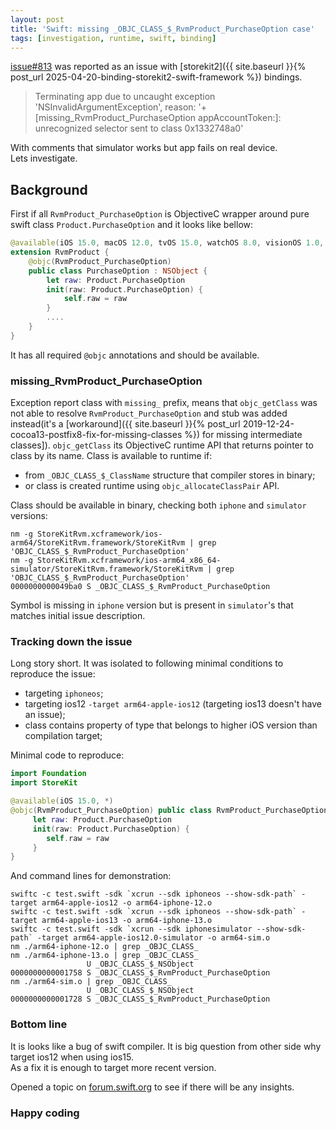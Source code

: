 ```yaml
---
layout: post
title: 'Swift: missing _OBJC_CLASS_$_RvmProduct_PurchaseOption case'
tags: [investigation, runtime, swift, binding]
---
```

[issue#813](https://github.com/MobiVM/robovm/issues/813) was reported as an issue with [storekit2]({{ site.baseurl }}{% post_url 2025-04-20-binding-storekit2-swift-framework %}) bindings.  

> Terminating app due to uncaught exception 'NSInvalidArgumentException', reason: '+[missing_RvmProduct_PurchaseOption appAccountToken:]: unrecognized selector sent to class 0x1332748a0'

With comments that simulator works but app fails on real device.  
Lets investigate.
<!-- more -->

## Background

First if all `RvmProduct_PurchaseOption` is ObjectiveC wrapper around pure swift class `Product.PurchaseOption` and it looks like bellow:  
```swift
@available(iOS 15.0, macOS 12.0, tvOS 15.0, watchOS 8.0, visionOS 1.0, *)
extension RvmProduct {
    @objc(RvmProduct_PurchaseOption)
    public class PurchaseOption : NSObject {
        let raw: Product.PurchaseOption
        init(raw: Product.PurchaseOption) {
            self.raw = raw
        }
        ....
    }
}
```

It has all required `@objc` annotations and should be available. 

### missing_RvmProduct_PurchaseOption
Exception report class with `missing_` prefix, means that `objc_getClass` was not able to resolve `RvmProduct_PurchaseOption` and stub was added instead(it's a [workaround]({{ site.baseurl }}{% post_url 2019-12-24-cocoa13-postfix8-fix-for-missing-classes %}) for missing intermediate classes]).
`objc_getClass` its ObjectiveC runtime API that returns pointer to class by its name. Class is available to runtime if:
- from `_OBJC_CLASS_$_ClassName` structure that compiler stores in binary;
- or class is created runtime using `objc_allocateClassPair` API. 

Class should be available in binary, checking both `iphone` and `simulator` versions:
```
nm -g StoreKitRvm.xcframework/ios-arm64/StoreKitRvm.framework/StoreKitRvm | grep 'OBJC_CLASS_$_RvmProduct_PurchaseOption'
nm -g StoreKitRvm.xcframework/ios-arm64_x86_64-simulator/StoreKitRvm.framework/StoreKitRvm | grep 'OBJC_CLASS_$_RvmProduct_PurchaseOption'
0000000000049ba0 S _OBJC_CLASS_$_RvmProduct_PurchaseOption
```
Symbol is missing in `iphone` version but is present in `simulator`'s that matches initial issue description.

### Tracking down the issue 
Long story short. It was isolated to following minimal conditions to reproduce the issue: 
- targeting `iphoneos`; 
- targeting ios12 `-target arm64-apple-ios12` (targeting ios13 doesn't have an issue);
- class contains property of type that belongs to higher iOS version than compilation target;

Minimal code to reproduce:
```swift
import Foundation
import StoreKit

@available(iOS 15.0, *)
@objc(RvmProduct_PurchaseOption) public class RvmProduct_PurchaseOption: NSObject  {
     let raw: Product.PurchaseOption
     init(raw: Product.PurchaseOption) {
        self.raw = raw 
     }
}
```

And command lines for demonstration: 
```
swiftc -c test.swift -sdk `xcrun --sdk iphoneos --show-sdk-path` -target arm64-apple-ios12 -o arm64-iphone-12.o 
swiftc -c test.swift -sdk `xcrun --sdk iphoneos --show-sdk-path` -target arm64-apple-ios13 -o arm64-iphone-13.o 
swiftc -c test.swift -sdk `xcrun --sdk iphonesimulator --show-sdk-path` -target arm64-apple-ios12.0-simulator -o arm64-sim.o
nm ./arm64-iphone-12.o | grep _OBJC_CLASS_  
nm ./arm64-iphone-13.o | grep _OBJC_CLASS_  
                 U _OBJC_CLASS_$_NSObject
0000000000001758 S _OBJC_CLASS_$_RvmProduct_PurchaseOption
nm ./arm64-sim.o | grep _OBJC_CLASS_  
                 U _OBJC_CLASS_$_NSObject
0000000000001728 S _OBJC_CLASS_$_RvmProduct_PurchaseOption
```

### Bottom line
It is looks like a bug of swift compiler. It is big question from other side why target ios12 when using ios15.  
As a fix it is enough to target more recent version.

Opened a topic on [forum.swift.org](https://forums.swift.org/t/objc-interop-objc-class-is-not-generated-when-using-target-arm64-apple-ios12-and-accessing-ios15-code/81873) to see if there will be any insights. 

### Happy coding  
